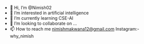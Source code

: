 - 👋 Hi, I’m @Nimish02
- 👀 I’m interested in artificial intelligence 
- 🌱 I’m currently learning CSE-AI
- 💞️ I’m looking to collaborate on ...
- 📫 How to reach me nimishmakwana12@gmail.com
Instagram:- why_nimish

<!---
Nimish02/Nimish02 is a ✨ special ✨ repository because its `README.md` (this file) appears on your GitHub profile.
You can click the Preview link to take a look at your changes.
--->
